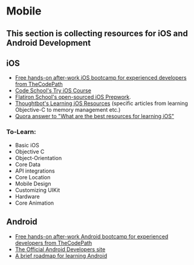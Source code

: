 # Mobile

## This section is collecting resources for iOS and Android Development

## iOS

* [Free hands-on after-work iOS bootcamp for experienced developers from TheCodePath](http://thecodepath.com/)
* [Code School's Try iOS Course](http://www.codeschool.com/courses/try-ios)
* [Flatiron School's open-sourced iOS Prepwork](http://iosprework.flatironschool.com/).
* [Thoughtbot's Learning iOS Resources](https://learn.thoughtbot.com/ios) (specific articles from learning Objective-C to memory management etc.)
* [Quora answer to "What are the best resources for learning iOS"](http://www.quora.com/iOS-Development/What-are-the-best-resources-to-learn-iOS-development)

### To-Learn:
* Basic iOS
* Objective C
* Object-Orientation
* Core Data
* API integrations
* Core Location
* Mobile Design
* Customizing UIKit
* Hardware
* Core Animation

## Android
* [Free hands-on after-work Android bootcamp for experienced developers from TheCodePath](http://thecodepath.com/)
* [The Official Android Developers site](http://developer.android.com/training/basics/firstapp/index.html)
* [A brief roadmap for learning Android](http://www.xda-developers.com/android/want-to-learn-how-to-program-for-android-start-here/)